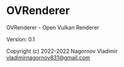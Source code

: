 # OVRenderer
OVRenderer - Open Vulkan Renderer

Version: 0.1 

Copyright (c) 2022-2022 Nagornov Vladimir <vladimirnagornov831@gmail.com>
